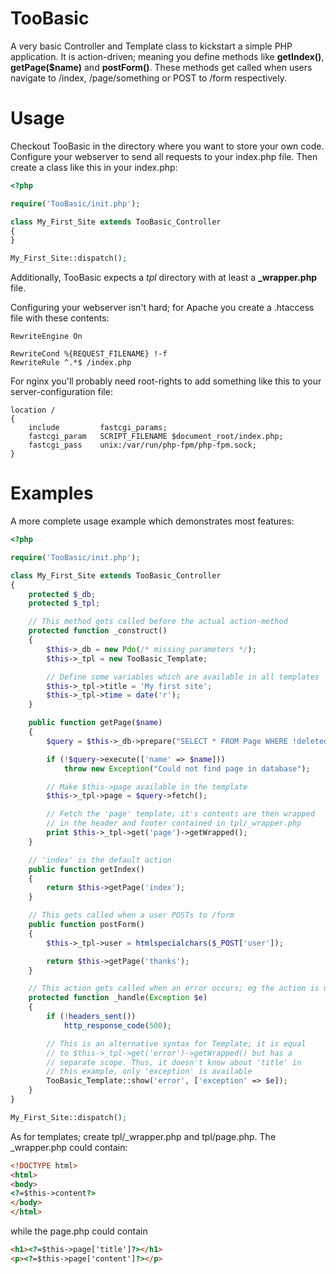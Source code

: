 TooBasic
========

A very basic Controller and Template class to kickstart a simple PHP application. It is action-driven; meaning you define methods like **getIndex()**, **getPage($name)** and **postForm()**. These methods get called when users navigate to /index, /page/something or POST to /form respectively.

Usage
=====

Checkout TooBasic in the directory where you want to store your own code. Configure your webserver to send all requests to your index.php file. Then create a class like this in your index.php:

```php
<?php

require('TooBasic/init.php');

class My_First_Site extends TooBasic_Controller
{
}

My_First_Site::dispatch();
````

Additionally, TooBasic expects a *tpl* directory with at least a **_wrapper.php** file.

Configuring your webserver isn't hard; for Apache you create a .htaccess file with these contents:

```
RewriteEngine On

RewriteCond %{REQUEST_FILENAME} !-f
RewriteRule ^.*$ /index.php
```

For nginx you'll probably need root-rights to add something like this to your server-configuration file:

````
location /
{
	include         fastcgi_params;
	fastcgi_param   SCRIPT_FILENAME $document_root/index.php;
	fastcgi_pass    unix:/var/run/php-fpm/php-fpm.sock;
}
````

Examples
========

A more complete usage example which demonstrates most features:

```php
<?php

require('TooBasic/init.php');

class My_First_Site extends TooBasic_Controller
{
	protected $_db;
	protected $_tpl;

	// This method gets called before the actual action-method
	protected function _construct()
	{
		$this->_db = new Pdo(/* missing parameters */);
		$this->_tpl = new TooBasic_Template;

		// Define some variables which are available in all templates
		$this->_tpl->title = 'My first site';
		$this->_tpl->time = date('r');
	}

	public function getPage($name)
	{
		$query = $this->_db->prepare("SELECT * FROM Page WHERE !deleted AND name = ?");

		if (!$query->execute(['name' => $name]))
			throw new Exception("Could not find page in database");

		// Make $this->page available in the template
		$this->_tpl->page = $query->fetch();

		// Fetch the 'page' template; it's contents are then wrapped
		// in the header and footer contained in tpl/_wrapper.php
		print $this->_tpl->get('page')->getWrapped();
	}

	// 'index' is the default action
	public function getIndex()
	{
		return $this->getPage('index');
	}

	// This gets called when a user POSTs to /form
	public function postForm()
	{
		$this->_tpl->user = htmlspecialchars($_POST['user']);

		return $this->getPage('thanks');
	}

	// This action gets called when an error occurs; eg the action is unknown
	protected function _handle(Exception $e)
	{
		if (!headers_sent())
			http_response_code(500);

		// This is an alternative syntax for Template; it is equal
		// to $this->_tpl->get('error')->getWrapped() but has a
		// separate scope. Thus, it doesn't know about 'title' in 
		// this example, only 'exception' is available
		TooBasic_Template::show('error', ['exception' => $e]);
	}
}

My_First_Site::dispatch();
````

As for templates; create tpl/_wrapper.php and tpl/page.php. The _wrapper.php could contain:
```html
<!DOCTYPE html>
<html>
<body>
<?=$this->content?>
</body>
</html>
```

while the page.php could contain
```html
<h1><?=$this->page['title']?></h1>
<p><?=$this->page['content']?></p>
```
